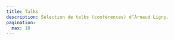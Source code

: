 ```yaml
---
title: Talks
description: Sélection de talks (conférences) d’Arnaud Ligny.
pagination:
  max: 10
---
```

